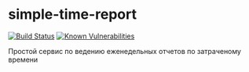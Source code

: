 # simple-time-report

[![Build Status](https://travis-ci.org/pugofka/simple-time-report.svg?branch=master)](https://travis-ci.org/pugofka/simple-time-report)
[![Known Vulnerabilities](https://snyk.io/test/github/pugofka/simple-time-report/badge.svg?targetFile=package.json)](https://snyk.io/test/github/pugofka/simple-time-report?targetFile=package.json)

Простой сервис по ведению еженедельных отчетов по затраченому времени
